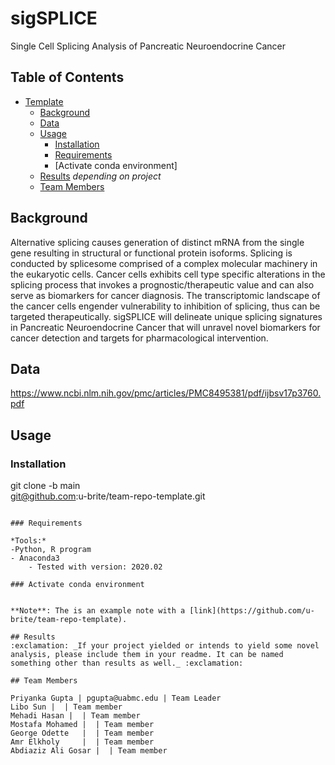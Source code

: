 # sigSPLICE
Single Cell Splicing Analysis of Pancreatic Neuroendocrine Cancer

## Table of Contents

- [Template](#team-repo-template)
    - [Background](#Background)
    - [Data](#data)
    - [Usage](#usage)
        - [Installation](#installation)
        - [Requirements](#requirements) 
        - [Activate conda environment]
    - [Results](#results) _depending on project_
    - [Team Members](#team-members)

## Background
Alternative splicing causes generation of distinct mRNA from the single gene resulting in structural or functional protein isoforms. Splicing is conducted by splicesome comprised of a complex molecular machinery in the eukaryotic cells. Cancer cells exhibits cell type specific alterations in the splicing process that invokes a prognostic/therapeutic value and can also serve as biomarkers for cancer diagnosis. The transcriptomic landscape of the cancer cells engender vulnerability to inhibition of splicing, thus can be targeted therapeutically. sigSPLICE will delineate unique splicing signatures in Pancreatic Neuroendocrine Cancer that will unravel novel biomarkers for cancer detection and targets for pharmacological intervention. 

## Data
https://www.ncbi.nlm.nih.gov/pmc/articles/PMC8495381/pdf/ijbsv17p3760.pdf 

## Usage

### Installation

git clone -b main \
    git@github.com:u-brite/team-repo-template.git
```

### Requirements

*Tools:*
-Python, R program
- Anaconda3
    - Tested with version: 2020.02

### Activate conda environment


**Note**: The is an example note with a [link](https://github.com/u-brite/team-repo-template).

## Results
:exclamation: _If your project yielded or intends to yield some novel analysis, please include them in your readme. It can be named something other than results as well._ :exclamation:

## Team Members

Priyanka Gupta | pgupta@uabmc.edu | Team Leader  
Libo Sun |  | Team member
Mehadi Hasan |  | Team member
Mostafa Mohamed |  | Team member
George Odette   |  | Team member
Amr Elkholy     |  | Team member
Abdiaziz Ali Gosar |  | Team member
